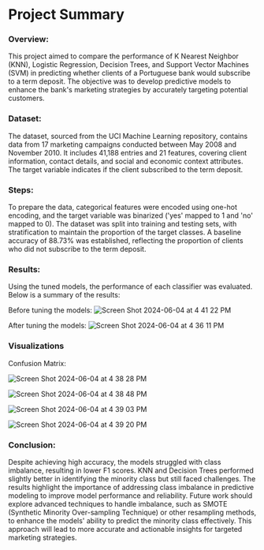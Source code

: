 # Project Summary
### Overview:
This project aimed to compare the performance of K Nearest Neighbor (KNN), Logistic Regression, Decision Trees, and Support Vector Machines (SVM) in predicting whether clients of a Portuguese bank would subscribe to a term deposit. The objective was to develop predictive models to enhance the bank's marketing strategies by accurately targeting potential customers.

### Dataset:
The dataset, sourced from the UCI Machine Learning repository, contains data from 17 marketing campaigns conducted between May 2008 and November 2010. It includes 41,188 entries and 21 features, covering client information, contact details, and social and economic context attributes. The target variable indicates if the client subscribed to the term deposit.

### Steps:
To prepare the data, categorical features were encoded using one-hot encoding, and the target variable was binarized ('yes' mapped to 1 and 'no' mapped to 0). The dataset was split into training and testing sets, with stratification to maintain the proportion of the target classes. A baseline accuracy of 88.73% was established, reflecting the proportion of clients who did not subscribe to the term deposit.

### Results:
Using the tuned models, the performance of each classifier was evaluated. Below is a summary of the results:

Before tuning the models:
![Screen Shot 2024-06-04 at 4 41 22 PM](https://github.com/RileyChisholm/UCB-MLAI3/assets/161158181/ab4d55a3-0a6e-4661-a9f9-0d4582410cf7)

After tuning the models:
![Screen Shot 2024-06-04 at 4 36 11 PM](https://github.com/RileyChisholm/UCB-MLAI3/assets/161158181/b8275e96-ab3d-44fb-8695-035d78f4109e)

### Visualizations

Confusion Matrix:

![Screen Shot 2024-06-04 at 4 38 28 PM](https://github.com/RileyChisholm/UCB-MLAI3/assets/161158181/92124c64-26d9-46fe-b61e-3c4d25fc36eb)

![Screen Shot 2024-06-04 at 4 38 48 PM](https://github.com/RileyChisholm/UCB-MLAI3/assets/161158181/e50531d6-72d0-4f17-ac15-d44740981666)

![Screen Shot 2024-06-04 at 4 39 03 PM](https://github.com/RileyChisholm/UCB-MLAI3/assets/161158181/44cf6a80-9e9e-4519-8950-a856c2e6653e)

![Screen Shot 2024-06-04 at 4 39 20 PM](https://github.com/RileyChisholm/UCB-MLAI3/assets/161158181/da4bf160-7628-4dec-9293-322297a6e7a8)


### Conclusion:
Despite achieving high accuracy, the models struggled with class imbalance, resulting in lower F1 scores. KNN and Decision Trees performed slightly better in identifying the minority class but still faced challenges. The results highlight the importance of addressing class imbalance in predictive modeling to improve model performance and reliability. Future work should explore advanced techniques to handle imbalance, such as SMOTE (Synthetic Minority Over-sampling Technique) or other resampling methods, to enhance the models' ability to predict the minority class effectively. This approach will lead to more accurate and actionable insights for targeted marketing strategies.
